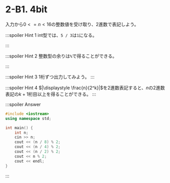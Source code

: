 # 2-B1. 4bit

入力から$0 <= n < 16$の整数値を受け取り、2進数で表記しよう。

:::spoiler Hint 1
int型では、`5 / 3`は`1`になる。

:::

:::spoiler Hint 2
整数型の余りは`%`で得ることができる。

:::

:::spoiler Hint 3
1桁ずつ出力してみよう。
:::

:::spoiler Hint 4
$|\displaystyle \frac{n}{2^k}|$を2進数表記すると、$n$の2進数表記の$k+1$桁目以上を得ることができる。
:::

:::spoiler Answer
```cpp
#include <iostream>
using namespace std;

int main() {
    int n;
    cin >> n;
    cout << (n / 8) % 2;
    cout << (n / 4) % 2;
    cout << (n / 2) % 2;
    cout << n % 2;
    cout << endl;
}
```

:::
